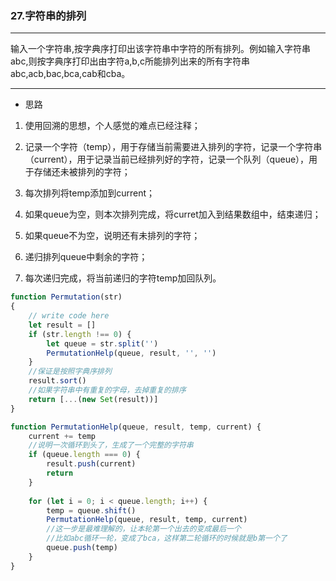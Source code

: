 ### 27.字符串的排列

---

输入一个字符串,按字典序打印出该字符串中字符的所有排列。例如输入字符串abc,则按字典序打印出由字符a,b,c所能排列出来的所有字符串abc,acb,bac,bca,cab和cba。

---

* 思路

1. 使用回溯的思想，个人感觉的难点已经注释；

2. 记录一个字符（temp），用于存储当前需要进入排列的字符，记录一个字符串（current），用于记录当前已经排列好的字符，记录一个队列（queue），用于存储还未被排列的字符；

3. 每次排列将temp添加到current；

4. 如果queue为空，则本次排列完成，将curret加入到结果数组中，结束递归；

5. 如果queue不为空，说明还有未排列的字符；

6. 递归排列queue中剩余的字符；

7. 每次递归完成，将当前递归的字符temp加回队列。

``` js
function Permutation(str)
{
    // write code here
    let result = []
    if (str.length !== 0) {
        let queue = str.split('')
        PermutationHelp(queue, result, '', '')
    }
    //保证是按照字典序排列
    result.sort()
    //如果字符串中有重复的字母，去掉重复的排序
    return [...(new Set(result))]
}

function PermutationHelp(queue, result, temp, current) {
    current += temp
    //说明一次循环到头了，生成了一个完整的字符串
    if (queue.length === 0) {
        result.push(current)
        return
    }
    
    for (let i = 0; i < queue.length; i++) {
        temp = queue.shift()
        PermutationHelp(queue, result, temp, current)
        //这一步是最难理解的，让本轮第一个出去的变成最后一个
        //比如abc循环一轮，变成了bca，这样第二轮循环的时候就是b第一个了
        queue.push(temp)
    }
}
```
